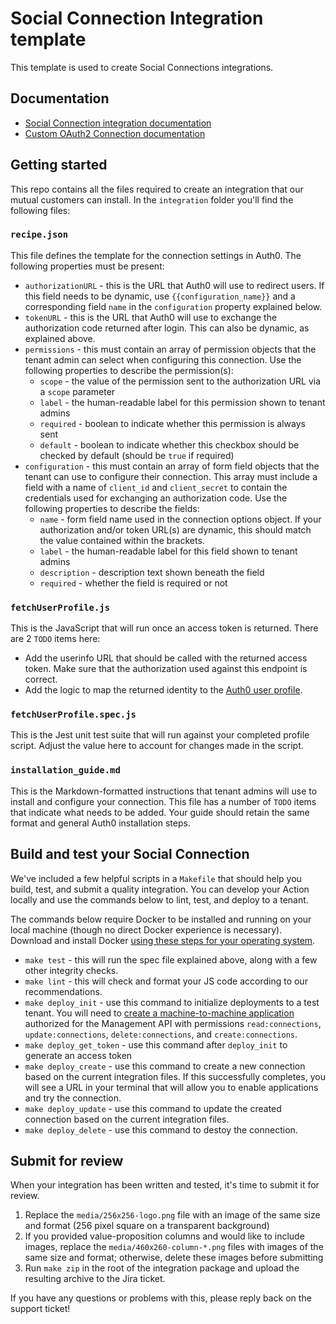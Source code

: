 # Social Connection Integration template

This template is used to create Social Connections integrations.

## Documentation

- [Social Connection integration documentation](https://auth0.com/docs/customize/integrations/marketplace-partners/social-connections-for-partners)
- [Custom OAuth2 Connection documentation](https://auth0.com/docs/authenticate/identity-providers/social-identity-providers/oauth2s)

## Getting started

This repo contains all the files required to create an integration that our mutual customers can install. In the `integration` folder you'll find the following files:

### `recipe.json`

This file defines the template for the connection settings in Auth0. The following properties must be present:

* `authorizationURL` - this is the URL that Auth0 will use to redirect users. If this field needs to be dynamic, use `{{configuration_name}}` and a corresponding field `name` in the `configuration` property explained below.
* `tokenURL` - this is the URL that Auth0 will use to exchange the authorization code returned after login. This can also be dynamic, as explained above.
* `permissions` - this must contain an array of permission objects that the tenant admin can select when configuring this connection. Use the following properties to describe the permission(s):
    * `scope` - the value of the permission sent to the authorization URL via a `scope` parameter
    * `label` - the human-readable label for this permission shown to tenant admins
    * `required` - boolean to indicate whether this permission is always sent
    * `default` - boolean to indicate whether this checkbox should be checked by default (should be `true` if required)
* `configuration` - this must contain an array of form field objects that the tenant can use to configure their connection. This array must include a field with a name of `client_id` and `client_secret` to contain the credentials used for exchanging an authorization code. Use the following properties to describe the fields:
    * `name` - form field name used in the connection options object. If your authorization and/or token URL(s) are dynamic, this should match the value contained within the brackets. 
    * `label` - the human-readable label for this field shown to tenant admins
    * `description` - description text shown beneath the field
    * `required` - whether the field is required or not

### `fetchUserProfile.js`

This is the JavaScript that will run once an access token is returned. There are 2 `TODO` items here:

* Add the userinfo URL that should be called with the returned access token. Make sure that the authorization used against this endpoint is correct. 
* Add the logic to map the returned identity to the [Auth0 user profile](https://auth0.com/docs/manage-users/user-accounts/user-profiles/user-profile-structure#user-profile-attributes).

### `fetchUserProfile.spec.js`

This is the Jest unit test suite that will run against your completed profile script. Adjust the value here to account for changes made in the script. 

### `installation_guide.md`

This is the Markdown-formatted instructions that tenant admins will use to install and configure your connection. This file has a number of `TODO` items that indicate what needs to be added. Your guide should retain the same format and general Auth0 installation steps.

## Build and test your Social Connection

We've included a few helpful scripts in a `Makefile` that should help you build, test, and submit a quality integration. You can develop your Action locally and use the commands below to lint, test, and deploy to a tenant.

The commands below require Docker to be installed and running on your local machine (though no direct Docker experience is necessary). Download and install Docker [using these steps for your operating system](https://docs.docker.com/get-docker/). 

* `make test` - this will run the spec file explained above, along with a few other integrity checks.
* `make lint` - this will check and format your JS code according to our recommendations.
* `make deploy_init` - use this command to initialize deployments to a test tenant. You will need to [create a machine-to-machine application](https://auth0.com/docs/get-started/auth0-overview/create-applications/machine-to-machine-apps) authorized for the Management API with permissions `read:connections`, `update:connections`, `delete:connections`, and `create:connections`.
* `make deploy_get_token` - use this command after `deploy_init` to generate an access token
* `make deploy_create` - use this command to create a new connection based on the current integration files. If this successfully completes, you will see a URL in your terminal that will allow you to enable applications and try the connection.
* `make deploy_update` - use this command to update the created connection based on the current integration files.
* `make deploy_delete` - use this command to destoy the connection.

## Submit for review

When your integration has been written and tested, it's time to submit it for review.

1. Replace the `media/256x256-logo.png` file with an image of the same size and format (256 pixel square on a transparent background)
1. If you provided value-proposition columns and would like to include images, replace the `media/460x260-column-*.png` files with images of the same size and format; otherwise, delete these images before submitting
1. Run `make zip` in the root of the integration package and upload the resulting archive to the Jira ticket.

If you have any questions or problems with this, please reply back on the support ticket!



